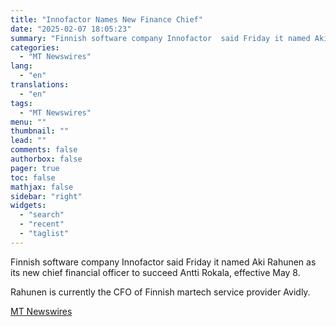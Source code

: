 ```yaml
---
title: "Innofactor Names New Finance Chief"
date: "2025-02-07 18:05:23"
summary: "Finnish software company Innofactor  said Friday it named Aki Rahunen as its new chief financial officer to succeed Antti Rokala, effective May 8. Rahunen is currently the CFO of Finnish martech service provider Avidly."
categories:
  - "MT Newswires"
lang:
  - "en"
translations:
  - "en"
tags:
  - "MT Newswires"
menu: ""
thumbnail: ""
lead: ""
comments: false
authorbox: false
pager: true
toc: false
mathjax: false
sidebar: "right"
widgets:
  - "search"
  - "recent"
  - "taglist"
---
```


Finnish software company Innofactor said Friday it named Aki Rahunen as its new chief financial officer to succeed Antti Rokala, effective May 8.

Rahunen is currently the CFO of Finnish martech service provider Avidly.

[MT Newswires](https://www.tradingview.com/news/mtnewswires.com:20250207:G2465084:0/)
